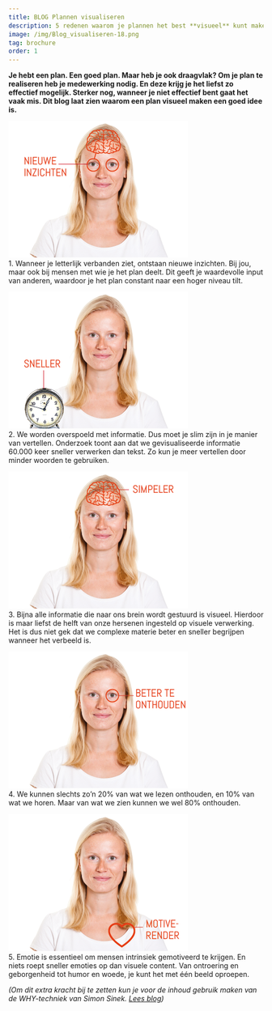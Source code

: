 ```yaml
---
title: BLOG Plannen visualiseren
description: 5 redenen waarom je plannen het best **visueel** kunt maken
image: /img/Blog_visualiseren-18.png
tag: brochure
order: 1
---
```


**Je hebt een plan. Een goed plan. Maar heb je ook draagvlak? Om je plan te realiseren heb je medewerking nodig. En deze krijg je het liefst zo effectief mogelijk. Sterker nog, wanneer je niet effectief bent gaat het vaak mis. Dit blog laat zien waarom een plan visueel maken een goed idee is.**

![](/uploads/blog-visualiseren-31.png)<br>1. Wanneer je letterlijk verbanden ziet, ontstaan nieuwe inzichten. Bij jou, maar ook bij mensen met wie je het plan deelt. Dit geeft je waardevolle input van anderen, waardoor je het plan constant naar een hoger niveau tilt.&nbsp;

![](/uploads/blog-visualiseren-32.png)<br>2. We worden overspoeld met informatie. Dus moet je slim zijn in je manier van vertellen. Onderzoek toont aan dat we gevisualiseerde informatie 60.000 keer sneller verwerken dan tekst. Zo kun je meer vertellen door minder woorden te gebruiken. &nbsp;

![](/uploads/blog-visualiseren-33.png)<br>3. Bijna alle informatie die naar ons brein wordt gestuurd is visueel. Hierdoor is maar liefst de helft van onze hersenen ingesteld op visuele verwerking. Het is dus niet gek dat we complexe materie beter en sneller begrijpen wanneer het verbeeld is.&nbsp;

![](/uploads/blog-visualiseren-36.png)<br>4. We kunnen slechts zo’n 20% van wat we lezen onthouden, en 10% van wat we horen. Maar van wat we zien kunnen we wel 80% onthouden.&nbsp;

![](/uploads/blog-visualiseren-39.png)<br>5. Emotie is essentieel om mensen intrinsiek gemotiveerd te krijgen. En niets roept sneller emoties op dan visuele content. Van ontroering en geborgenheid tot humor en woede, je kunt het met &eacute;&eacute;n beeld oproepen.

*(Om dit extra kracht bij te zetten kun je voor de inhoud gebruik maken van de WHY-techniek van Simon Sinek. [Lees blog](/blogs/bog-why-methode/))*

&nbsp;